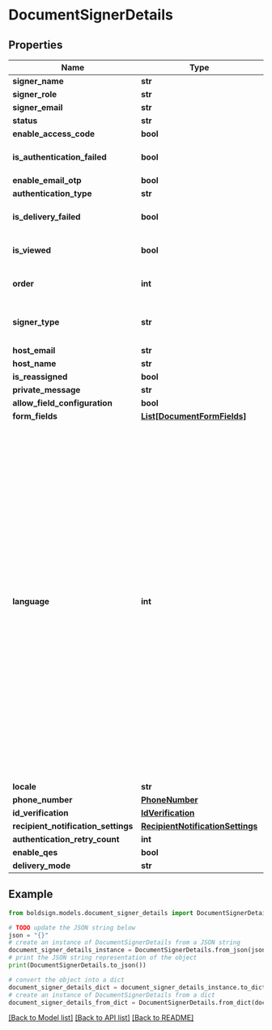 # DocumentSignerDetails


## Properties

Name | Type | Description | Notes
------------ | ------------- | ------------- | -------------
**signer_name** | **str** |  | [optional] 
**signer_role** | **str** |  | [optional] 
**signer_email** | **str** |  | [optional] 
**status** | **str** |  | [optional] 
**enable_access_code** | **bool** |  | [optional] 
**is_authentication_failed** | **bool** |  | [optional] [default to False]
**enable_email_otp** | **bool** |  | [optional] 
**authentication_type** | **str** |  | [optional] 
**is_delivery_failed** | **bool** |  | [optional] [default to False]
**is_viewed** | **bool** |  | [optional] [default to False]
**order** | **int** |  | [optional] [default to 0]
**signer_type** | **str** |  | [optional] [default to 'Signer']
**host_email** | **str** |  | [optional] 
**host_name** | **str** |  | [optional] 
**is_reassigned** | **bool** |  | [optional] 
**private_message** | **str** |  | [optional] 
**allow_field_configuration** | **bool** |  | [optional] 
**form_fields** | [**List[DocumentFormFields]**](DocumentFormFields.md) |  | [optional] 
**language** | **int** | &lt;p&gt;Description:&lt;/p&gt;&lt;ul&gt;&lt;li&gt;&lt;i&gt;0&lt;/i&gt; - None&lt;/li&gt;&lt;li&gt;&lt;i&gt;1&lt;/i&gt; - English&lt;/li&gt;&lt;li&gt;&lt;i&gt;2&lt;/i&gt; - Spanish&lt;/li&gt;&lt;li&gt;&lt;i&gt;3&lt;/i&gt; - German&lt;/li&gt;&lt;li&gt;&lt;i&gt;4&lt;/i&gt; - French&lt;/li&gt;&lt;li&gt;&lt;i&gt;5&lt;/i&gt; - Romanian&lt;/li&gt;&lt;li&gt;&lt;i&gt;6&lt;/i&gt; - Norwegian&lt;/li&gt;&lt;li&gt;&lt;i&gt;7&lt;/i&gt; - Bulgarian&lt;/li&gt;&lt;li&gt;&lt;i&gt;8&lt;/i&gt; - Italian&lt;/li&gt;&lt;li&gt;&lt;i&gt;9&lt;/i&gt; - Danish&lt;/li&gt;&lt;li&gt;&lt;i&gt;10&lt;/i&gt; - Polish&lt;/li&gt;&lt;li&gt;&lt;i&gt;11&lt;/i&gt; - Portuguese&lt;/li&gt;&lt;li&gt;&lt;i&gt;12&lt;/i&gt; - Czech&lt;/li&gt;&lt;li&gt;&lt;i&gt;13&lt;/i&gt; - Dutch&lt;/li&gt;&lt;li&gt;&lt;i&gt;14&lt;/i&gt; - Swedish&lt;/li&gt;&lt;li&gt;&lt;i&gt;15&lt;/i&gt; - Russian&lt;/li&gt;&lt;/ul&gt; | [optional] 
**locale** | **str** |  | [optional] 
**phone_number** | [**PhoneNumber**](PhoneNumber.md) |  | [optional] 
**id_verification** | [**IdVerification**](IdVerification.md) |  | [optional] 
**recipient_notification_settings** | [**RecipientNotificationSettings**](RecipientNotificationSettings.md) |  | [optional] 
**authentication_retry_count** | **int** |  | [optional] 
**enable_qes** | **bool** |  | [optional] 
**delivery_mode** | **str** |  | [optional] 

## Example

```python
from boldsign.models.document_signer_details import DocumentSignerDetails

# TODO update the JSON string below
json = "{}"
# create an instance of DocumentSignerDetails from a JSON string
document_signer_details_instance = DocumentSignerDetails.from_json(json)
# print the JSON string representation of the object
print(DocumentSignerDetails.to_json())

# convert the object into a dict
document_signer_details_dict = document_signer_details_instance.to_dict()
# create an instance of DocumentSignerDetails from a dict
document_signer_details_from_dict = DocumentSignerDetails.from_dict(document_signer_details_dict)
```
[[Back to Model list]](../README.md#documentation-for-models) [[Back to API list]](../README.md#documentation-for-api-endpoints) [[Back to README]](../README.md)


